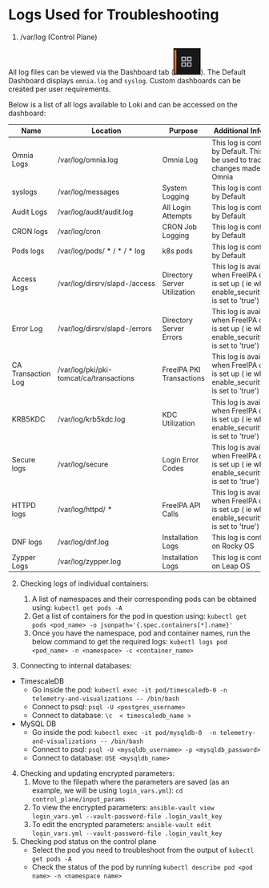 # Logs Used for Troubleshooting

1. /var/log (Control Plane)

All log files can be viewed via the Dashboard tab (![Dashboard Icon](../Telemetry_Visualization/Images/DashBoardIcon.PNG)). The Default Dashboard displays `omnia.log` and `syslog`. Custom dashboards can be created per user requirements.

Below is a list of all logs available to Loki and can be accessed on the dashboard:

| Name               | Location                                  | Purpose                      | Additional Information                                                                             |
|--------------------|-------------------------------------------|------------------------------|----------------------------------------------------------------------------------------------------|
| Omnia Logs         | /var/log/omnia.log                        | Omnia Log                    | This log is configured by Default. This log can be used to track all changes made by Omnia                                                                  |
| syslogs            | /var/log/messages                         | System Logging               | This log is configured by Default                                                                  |
| Audit Logs         | /var/log/audit/audit.log                  | All Login Attempts           | This log is configured by Default                                                                  |
| CRON logs          | /var/log/cron                             | CRON Job Logging             | This log is configured by Default                                                                  |
| Pods logs          | /var/log/pods/ * / * / * log              | k8s pods                     | This log is configured by Default                                                                  |
| Access Logs        | /var/log/dirsrv/slapd-<Realm Name>/access | Directory Server Utilization | This log is available when FreeIPA or 389ds is set up ( ie when   enable_security_support is set to 'true') |
| Error Log          | /var/log/dirsrv/slapd-<Realm Name>/errors | Directory Server Errors      | This log is available when FreeIPA or 389ds is set up ( ie when   enable_security_support is set to 'true') |
| CA Transaction Log | /var/log/pki/pki-tomcat/ca/transactions   | FreeIPA PKI Transactions     | This log is available when FreeIPA or 389ds is set up ( ie when   enable_security_support is set to 'true') |
| KRB5KDC            | /var/log/krb5kdc.log                      | KDC Utilization              | This log is available when FreeIPA or 389ds is set up ( ie when   enable_security_support is set to 'true') |
| Secure logs        | /var/log/secure                           | Login Error Codes            | This log is available when FreeIPA or 389ds is set up ( ie when   enable_security_support is set to 'true') |
| HTTPD logs         | /var/log/httpd/ *                         | FreeIPA API Calls            | This log is available when FreeIPA or 389ds is set up ( ie when   enable_security_support is set to 'true') |
| DNF logs           | /var/log/dnf.log                          | Installation Logs            | This log is configured on Rocky OS                                                                 |
| Zypper Logs        | /var/log/zypper.log                       | Installation Logs            | This log is configured on Leap OS                                                                  |


2. Checking logs of individual containers:
   1. A list of namespaces and their corresponding pods can be obtained using:
      `kubectl get pods -A`
   2. Get a list of containers for the pod in question using:
      `kubectl get pods <pod_name> -o jsonpath='{.spec.containers[*].name}'`
   3. Once you have the namespace, pod and container names, run the below command to get the required logs:
      `kubectl logs pod <pod_name> -n <namespace> -c <container_name>`


3. Connecting to internal databases:
* TimescaleDB
	* Go inside the pod: `kubectl exec -it pod/timescaledb-0 -n telemetry-and-visualizations -- /bin/bash`
	* Connect to psql: `psql -U <postgres_username>`
	* Connect to database: `\c  < timescaledb_name >`
* MySQL DB
	* Go inside the pod: `kubectl exec -it pod/mysqldb-0  -n telemetry-and-visualizations -- /bin/bash`
	* Connect to psql: `psql -U <mysqldb_username> -p <mysqldb_password>`
	* Connect to database: `USE <mysqldb_name>`

4. Checking and updating encrypted parameters:
   1. Move to the filepath where the parameters are saved (as an example, we will be using `login_vars.yml`):
      `cd control_plane/input_params`
   2. To view the encrypted parameters:
   `ansible-vault view login_vars.yml --vault-password-file .login_vault_key`
   3. To edit the encrypted parameters:
    `ansible-vault edit login_vars.yml --vault-password-file .login_vault_key`
5. Checking pod status on the control plane
    * Select the pod you need to troubleshoot from the output of `kubectl get pods -A`
    * Check the status of the pod by running `kubectl describe pod <pod name> -n <namespace name>`





